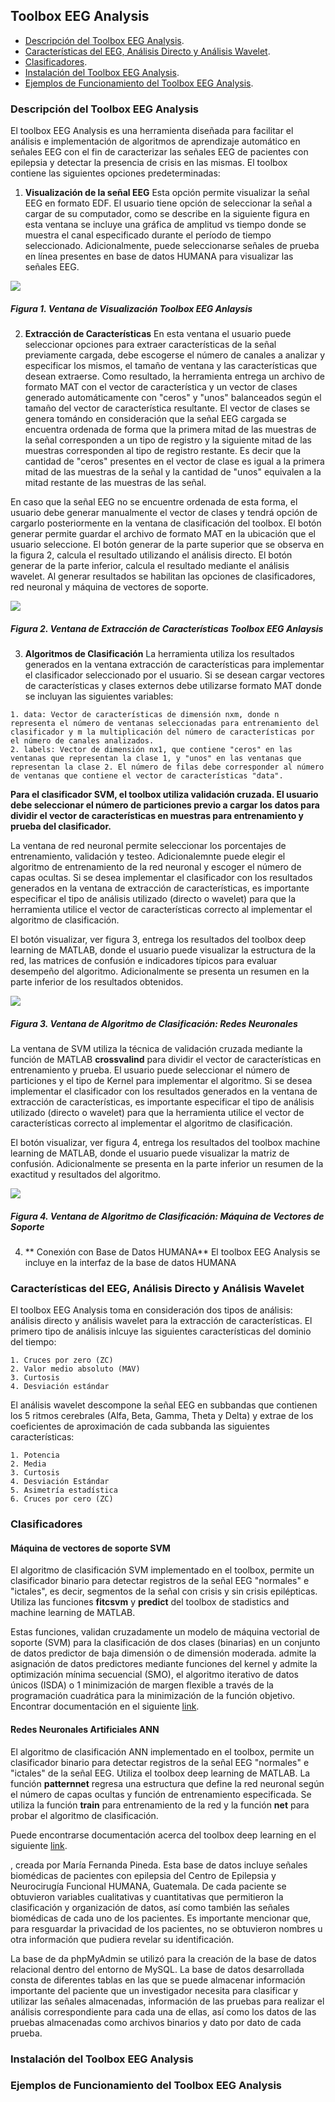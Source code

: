 ## Toolbox EEG Analysis
- [Descripción del Toolbox EEG Analysis](#descripcion-del-toolbox-eeg-analysis).
- [Características del EEG, Análisis Directo y Análisis Wavelet](#caracteristicas-del-eeg-analisis-directo-y-analisis-wavelet).
- [Clasificadores](#clasificadores).
- [Instalación del Toolbox EEG Analysis](#instalacion-del-toolbox-eeg-analysis).
- [Ejemplos de Funcionamiento del Toolbox EEG Analysis](#ejemplos-de-funcionamiento-del-toolbox-eeg-analysis).

### Descripción del Toolbox EEG Analysis
El toolbox EEG Analysis es una herramienta diseñada para facilitar el análisis e implementación de algoritmos de aprendizaje automático en señales EEG con el fin de caracterizar las señales EEG de pacientes con epilepsia y detectar la presencia de crisis en las mismas. El toolbox contiene las siguientes opciones predeterminadas:
1. **Visualización de la señal EEG**
Esta opción permite visualizar la señal EEG en formato EDF. El usuario tiene opción de seleccionar la señal a cargar de su computador, como se describe en la siguiente figura en esta ventana se incluye una gráfica de amplitud vs tiempo donde se muestra el canal especificado durante el período de tiempo seleccionado. Adicionalmente, puede seleccionarse señales de prueba en línea presentes en base de datos HUMANA para visualizar las señales EEG. 

![](https://github.com/larivera-UVG/Datos-Epilepsia/blob/master/An%C3%A1lisis%20de%20Datos/Toolbox%20EEG%20Analysis/Im%C3%A1genes/ventana1.JPG) 
##### Figura 1. Ventana de Visualización Toolbox EEG Anlaysis

2. **Extracción de Características**
En esta ventana el usuario puede seleccionar opciones para extraer características de la señal previamente cargada, debe escogerse el número de canales a analizar y especificar los mismos, el tamaño de ventana y las características que desean extraerse. Como resultado, la herramienta entrega un archivo de formato MAT con el vector de característica y un vector de clases generado automáticamente con "ceros" y "unos" balanceados según el tamaño del vector de característica resultante. El vector de clases se genera tomándo en consideración que la señal EEG cargada se encuentra ordenada de forma que la primera mitad de las muestras de la señal corresponden a un tipo de registro y la siguiente mitad de las muestras corresponden al tipo de registro restante. Es decir que la cantidad de "ceros" presentes en el vector de clase es igual a la primera mitad de las muestras de la señal y la cantidad de "unos" equivalen a la mitad restante de las muestras de las señal.

En caso que la señal EEG no se encuentre ordenada de esta forma, el usuario debe generar manualmente el vector de clases y tendrá opción de cargarlo posteriormente en la ventana de clasificación del toolbox. El botón generar permite guardar el archivo de formato MAT en la ubicación que el usuario seleccione. El botón generar de la parte superior que se observa en la figura 2, calcula el resultado utilizando el análisis directo. El botón generar de la parte inferior, calcula el resultado mediante el análisis wavelet. Al generar resultados se habilitan las opciones de clasificadores, red neuronal y máquina de vectores de soporte.

![](https://github.com/larivera-UVG/Datos-Epilepsia/blob/master/An%C3%A1lisis%20de%20Datos/Toolbox%20EEG%20Analysis/Im%C3%A1genes/ventana2.JPG) 
##### Figura 2. Ventana de Extracción de Características Toolbox EEG Anlaysis

3. **Algoritmos de Clasificación**
La herramienta utiliza los resultados generados en la ventana extracción de características para implementar el clasificador seleccionado por el usuario. Si se desean cargar vectores de características y clases externos debe utilizarse formato MAT donde se incluyan las siguientes variables:
```
1. data: Vector de características de dimensión nxm, donde n representa el número de ventanas seleccionadas para entrenamiento del clasificador y m la multiplicación del número de características por el número de canales analizados.
2. labels: Vector de dimensión nx1, que contiene "ceros" en las ventanas que representan la clase 1, y "unos" en las ventanas que representan la clase 2. El número de filas debe corresponder al número de ventanas que contiene el vector de características "data".
```
**Para el clasificador SVM, el toolbox utiliza validación cruzada. El usuario debe seleccionar el número de particiones previo a cargar los datos para dividir el vector de características en muestras para entrenamiento y prueba del clasificador.**

La ventana de red neuronal permite seleccionar los porcentajes de entrenamiento, validación y testeo. Adicionalemnte puede elegir el algoritmo de entrenamiento de la red neuronal y escoger el número de capas ocultas. Si se desea implementar el clasificador con los resultados generados en la ventana de extracción de características, es importante especificar el tipo de análisis utilizado (directo o wavelet) para que la herramienta utilice el vector de características correcto al implementar el algoritmo de clasificación.

El botón visualizar, ver figura 3, entrega los resultados del toolbox deep learning de MATLAB, donde el usuario puede visualizar la estructura de la red, las matrices de confusión e indicadores típicos para evaluar desempeño del algoritmo. Adicionalmente se presenta un resumen en la parte inferior de los resultados obtenidos.

![](https://github.com/larivera-UVG/Datos-Epilepsia/blob/master/An%C3%A1lisis%20de%20Datos/Toolbox%20EEG%20Analysis/Im%C3%A1genes/ventana3.JPG) 
##### Figura 3. Ventana de Algoritmo de Clasificación: Redes Neuronales

La ventana de SVM utiliza la técnica de validación cruzada mediante la función de MATLAB **crossvalind** para dividir el vector de características en entrenamiento y prueba. El usuario puede seleccionar el número de particiones y el tipo de Kernel para implementar el algoritmo. Si se desea implementar el clasificador con los resultados generados en la ventana de extracción de características, es importante especificar el tipo de análisis utilizado (directo o wavelet) para que la herramienta utilice el vector de características correcto al implementar el algoritmo de clasificación.

El botón visualizar, ver figura 4, entrega los resultados del toolbox machine learning de MATLAB, donde el usuario puede visualizar la matriz de confusión. Adicionalmente se presenta en la parte inferior un resumen de la exactitud y resultados del algoritmo.

![](https://github.com/larivera-UVG/Datos-Epilepsia/blob/master/An%C3%A1lisis%20de%20Datos/Toolbox%20EEG%20Analysis/Im%C3%A1genes/ventana5.JPG )
##### Figura 4. Ventana de Algoritmo de Clasificación: Máquina de Vectores de Soporte

4. ** Conexión con Base de Datos HUMANA**
El toolbox EEG Analysis se incluye en la interfaz de la base de datos HUMANA

### Características del EEG, Análisis Directo y Análisis Wavelet
El toolbox EEG Analysis toma en consideración dos tipos de análisis: análisis directo y análisis wavelet para la extracción de características. El primero tipo de análisis inlcuye las siguientes características del dominio del tiempo:
```
1. Cruces por zero (ZC)
2. Valor medio absoluto (MAV)
3. Curtosis
4. Desviación estándar
```
El análisis wavelet descompone la señal EEG en subbandas que contienen los 5 ritmos cerebrales (Alfa, Beta, Gamma, Theta y Delta) y extrae de los coeficientes de aproximación de cada subbanda las siguientes características:
```
1. Potencia
2. Media
3. Curtosis
4. Desviación Estándar
5. Asimetría estadística
6. Cruces por cero (ZC)
```
### Clasificadores
#### Máquina de vectores de soporte SVM
El algoritmo de clasificación SVM implementado en el toolbox, permite un clasificador binario para detectar registros de la señal EEG "normales" e "ictales", es decir, segmentos de la señal con crisis y sin crisis epilépticas. Utiliza las funciones **fitcsvm** y **predict** del toolbox de stadistics and machine learning de MATLAB.

Estas funciones, validan cruzadamente un modelo de máquina vectorial de soporte (SVM) para la clasificación de dos clases (binarias) en un conjunto de datos predictor de baja dimensión o de dimensión moderada. admite la asignación de datos predictores mediante funciones del kernel y admite la optimización mínima secuencial (SMO), el algoritmo iterativo de datos únicos (ISDA) o 1 minimización de margen flexible a través de la programación cuadrática para la minimización de la función objetivo.
Encontrar documentación en el siguiente [link](https://la.mathworks.com/support/search.html?q=fitcs&page=1).

#### Redes Neuronales Artificiales ANN
El algoritmo de clasificación ANN implementado en el toolbox, permite un clasificador binario para detectar registros de la señal EEG "normales" e "ictales" de la señal EEG. Utiliza el toolbox deep learning de MATLAB. La función **patternnet** regresa una estructura que define la red neuronal según el número de capas ocultas y función de entrenamiento especificada. Se utiliza la función **train** para entrenamiento de la red y la función **net** para probar el algoritmo de clasificación.

Puede encontrarse documentación acerca del toolbox deep learning en el siguiente [link](https://la.mathworks.com/help/deeplearning/ref/fitnet.html).

, creada por María Fernanda Pineda. Esta base de datos incluye señales biomédicas de pacientes con epilepsia del Centro de Epilepsia y Neurocirugía Funcional HUMANA, Guatemala. De cada paciente se obtuvieron variables cualitativas y cuantitativas que permitieron la clasificación y organización de datos, así como también las señales biomédicas de cada uno de los pacientes. Es importante mencionar que, para resguardar la
privacidad de los pacientes, no se obtuvieron nombres u otra información que pudiera revelar su identificación.

La base de da phpMyAdmin se utilizó para la creación de la base de datos relacional dentro del entorno de MySQL. La base de datos desarrollada consta de
diferentes tablas en las que se puede almacenar información importante del paciente que un investigador necesita para clasificar y utilizar las señales almacenadas, información de las pruebas para realizar el análisis correspondiente para cada una de ellas, así como los datos de las pruebas almacenadas como archivos binarios y dato por dato de cada prueba.
### Instalación del Toolbox EEG Analysis
### Ejemplos de Funcionamiento del Toolbox EEG Analysis

